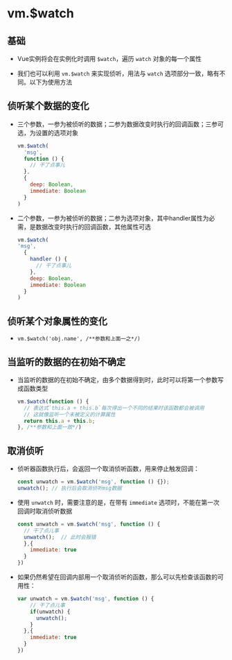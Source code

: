 # vm.\$watch

## 基础

  - Vue实例将会在实例化时调用 `$watch`，遍历 `watch` 对象的每一个属性

  - 我们也可以利用 `vm.$watch` 来实现侦听，用法与 `watch` 选项部分一致，略有不同。以下为使用方法

## 侦听某个数据的变化

  - 三个参数，一参为被侦听的数据；二参为数据改变时执行的回调函数；三参可选，为设置的选项对象

    ```javascript
    vm.$watch(
      'msg',
      function () {
        // 干了点事儿
      },
      {
        deep: Boolean,
        immediate: Boolean
      }
    )
    ```

  - 二个参数，一参为被侦听的数据；二参为选项对象，其中handler属性为必需，是数据改变时执行的回调函数，其他属性可选

    ```javascript
    vm.$watch(
    'msg',
      {
        handler () {
          // 干了点事儿
        },
        deep: Boolean,
        immediate: Boolean
      }
    )
    ```

## 侦听某个对象属性的变化

  - `vm.$watch('obj.name', /**参数和上面一之*/)`

## 当监听的数据的在初始不确定

  - 当监听的数据的在初始不确定，由多个数据得到时，此时可以将第一个参数写成函数类型

    ```javascript
    vm.$watch(function () {
      // 表达式`this.a + this.b`每次得出一个不同的结果时该函数都会被调用
      // 这就像监听一个未被定义的计算属性
      return this.a + this.b;
    }, /**参数和上面一致*/)
    ```

## 取消侦听

  - 侦听器函数执行后，会返回一个取消侦听函数，用来停止触发回调：

    ```javascript
    const unwatch = vm.$watch('msg', function () {});
    unwatch(); // 执行后会取消侦听msg数据
    ```

  - 使用 `unwatch` 时，需要注意的是，在带有 `immediate` 选项时，不能在第一次回调时取消侦听数据

    ```javascript
    const unwatch = vm.$watch('msg', function () {
      // 干了点儿事
      unwatch();  // 此时会报错
      },{
        immediate: true
      }
    })
    ```

  - 如果仍然希望在回调内部用一个取消侦听的函数，那么可以先检查该函数的可用性：

    ```javascript
    var unwatch = vm.$watch('msg', function () {
        // 干了点儿事
        if(unwatch) {
          unwatch();
        }
      },{
        immediate: true
      }
    })
    ```
